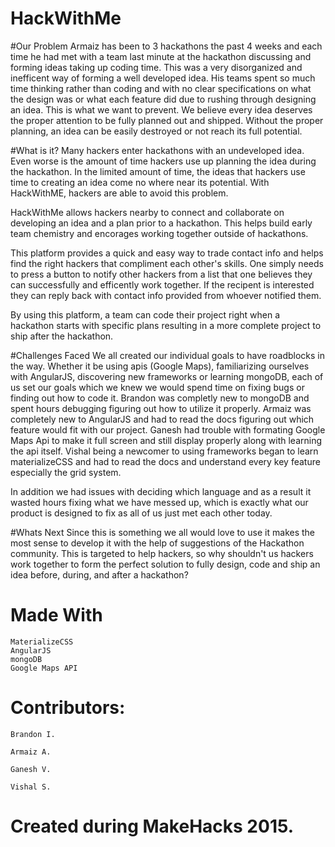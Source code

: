 # HackWithMe

#Our Problem
Armaiz has been to 3 hackathons the past 4 weeks and each time he had met with a team last minute at the hackathon discussing and forming ideas taking up coding time. This was a very disorganized and inefficent way of forming a well developed idea. His teams spent so much time thinking rather than coding and with no clear specifications on what the design was or what each feature did due to rushing through designing an idea. This is what we want to prevent. We believe every idea deserves the proper attention to be fully planned out and shipped. Without the proper planning, an idea can be easily destroyed or not reach its full potential.


#What is it?
Many hackers enter hackathons with an undeveloped idea. Even worse is the amount of time hackers use up planning the idea during the hackathon. In the limited amount of time, the ideas that hackers use time to creating an idea come no where near its potential. With HackWithME, hackers are able to avoid this problem. 

HackWithMe allows hackers nearby to connect and collaborate on developing an idea and a plan prior to a hackathon. This helps build early team chemistry and encorages working together outside of hackathons. 

This platform provides a quick and easy way to trade contact info and helps find the right hackers that compliment each other's skills. One simply needs to press a button to notify other hackers from a list that one believes they can successfully and efficently work together. If the recipent is interested they can reply back with contact info provided from whoever notified them.

By using this platform, a team can code their project right when a hackathon starts with specific plans resulting in a more complete project to ship after the hackathon. 


#Challenges Faced
We all created our individual goals to have roadblocks in the way. Whether it be using apis (Google Maps), familiarizing ourselves with AngularJS, discovering new frameworks or learning mongoDB, each of us set our goals which we knew we would spend time on fixing bugs or finding out how to code it. Brandon was completly new to mongoDB and spent hours debugging figuring out how to utilize it properly. Armaiz was completely new to AngularJS and had to read the docs figuring out which feature would fit with our project. Ganesh had trouble with formating Google Maps Api to make it full screen and still display properly along with learning the api itself. Vishal being a newcomer to using frameworks began to learn materializeCSS and had to read the docs and understand every key feature especially the grid system.

In addition we had issues with deciding which language and as a result it wasted hours fixing what we have messed up, which is exactly what our product is designed to fix as all of us just met each other today.

#Whats Next
Since this is something we all would love to use it makes the most sense to develop it with the help of suggestions of the Hackathon community. This is targeted to help hackers, so why shouldn't us hackers work together to form the perfect solution to fully design, code and ship an idea before, during, and after a hackathon?

# Made With
    MaterializeCSS
    AngularJS
    mongoDB
    Google Maps API
    
# Contributors: 
  
    Brandon I.
    
    Armaiz A. 
    
    Ganesh V. 
    
    Vishal S. 
  
  
  
# Created during MakeHacks 2015.       
    
